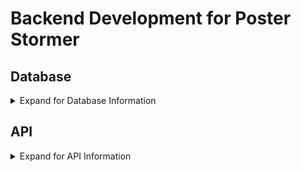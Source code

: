 # Backend Development for Poster Stormer

## Database
<details>
<summary>Expand for Database Information</summary>
––––––––––––––––––––––––––––

This database is a crucial part of our final project designed to generate movie posters based on plot input. The system manages movie data using MongoDB, where each movie's metadata—such as title, rating, genre, director, actors, and plot—is stored in a `movieDetails` collection. The ultimate goal is to feed movie plots into a custom algorithm that generates corresponding movie posters, using descriptive key characteristics associated with each poster.

### Data Model
The `movieDetails` collection in the `movies` database has the following structure:

```json
{
  "imdbID": "string",           // The unique IMDb ID for the movie.
  "title": "string",            // The movie's title.
  "rating": "string",           // The movie's rating (e.g., PG-13, R).
  "runtimeMinutes": "string",   // Runtime of the movie in minutes.
  "releaseDate": "string",      // Date of release.
  "genre": ["string"],          // An array of genres the movie belongs to.
  "director": "string",         // The director of the movie.
  "writers": ["string"],        // An array of writers involved in the movie.
  "actors": ["string"],         // An array of the main actors in the movie.
  "plot": "string",             // A brief description of the plot.
  "posterLink": "string"        // URL to the movie's poster image.
}
```
Note: Additional fields like `Estimated Budget` and `Poster Key Characteristics` to be added later once we integrate OpenAI for poster generation.

The `posterDetails` collection in the `movies` database has the following (tentative) structure:

```json
{
    "imdbID": "string",         // The unique IMDb ID for the movie.
    "posterLink": "string",     // movie's title
    
    // following parameters will be represented as optional

    "title": "string",          // title on poster
    "tagline": "string",        // tagline on poster
    "colorScheme": ["string"],  // color palette in HEX Codes
    "font": ["string"],         // name of notable fonts or font styles
    "atmosphere": "string",     // general atmosphere of the poster
    "imageElement": {"string": "string"},  // such as main character, background, etc.
    "artStyle": "string",       // as in illustration, photography, digital art, etc.
    "periodStyle": "string"     // as in time period
}
```

### Reason for Choosing MongoDB
MongoDB was selected for its flexibility in handling unstructured and semi-structured data. Movie metadata can be complex and diverse, including nested objects (e.g., actors, writers) and arrays (e.g., genres), and MongoDB’s schema-less design allows for this variability without rigid table structures like SQL databases.

Additionally, MongoDB allows for rapid iteration and evolution of the data model, making it ideal for handling the dynamic nature of this project, especially as we work toward integrating movie plot-based poster generation.

### Database Configuration
1. **Collaborator Access:**
   - Admin adds collaborators as necessary in MongoDB Atlas.
   - Once added, each member can generate their own MongoDB connection string via MongoDB Atlas. This will ensure that team members can independently connect to the shared database.

2. **Configure Environment Variables:**
   - Once the connection string acquired, create a `.env` file in the project root directory.
   - Add your MongoDB Atlas connection string (URI) to this file:
     ```
     MONGODB_URI=mongodb+srv://<username>:<password>@movies.7r39n.mongodb.net/movies?retryWrites=true&w=majority&ssl=true
     ```
   - Replace `<username>` and `<password>` with your credentials.

3. **Run the Top Snippet to Connect to the Database:**
   - Use the provided database connection code snippet from the main project (as in the example below) to verify the connection and begin interacting with the database.
   ```python
   import os
   from dotenv import load_dotenv
   import pymongo

   # Load environment variables from .env
   load_dotenv()
   mongodb_uri = os.getenv('MONGODB_URI')

   try:
      # Create a MongoDB client and connect to the 'Movies' database
      client = pymongo.MongoClient(mongodb_uri)
      db = client.get_database("movies")
      movieDetails = db.get_collection("movieDetails")
      posterDetails = db.get_collection("posterDetails")

      # Verify the connection
      client.server_info()
      print("Connected successfully to the 'Movies' database!")

   except pymongo.errors.ConnectionFailure as e:
      print(f"Could not connect to MongoDB: {e}")
      exit(1)
   ```

4. **Database Design:**
   * The database contains a `movies` database with a `movieDetails` and `posterDetails` collections: 
        * **movieDetails**: each document represents a movie and its associated metadata such as plot, rating, genre, actors, etc.
        * **posterDetails**: each document represents a set of poster characteristics for each of movie posters linked with its respective imdb ID.

5. **Populating the Database:**
   - Data insertion into the `movieDetails` collection is done either manually or through automated scripts. The system will later integrate modules for generating movie posters based on plot descriptions.
   - **Bulk Movie Insertion**
      You can use this code snippet to process and insert multiple movies into the database in bulk. The batch size is adjustable to respect the OMDB API’s daily rate limits.
      ```python
      lastIndex = 0  # Update based on lastIndex from previous run
      dailyBatchSize = 100000  # Max API calls within daily limit

      for imdbID in mainDF.imdb_id[lastIndex:lastIndex + dailyBatchSize]:
         response, indexInDF = get_omdb_response(imdbID)
         if response["Response"] == "False":
            print(f"Error fetching data for imdbID: {imdbID}. Skipping...")
            continue        
         elif response["Response"] == "True":
            add_movie_details(imdbID, response, indexInDF)

      lastIndex += dailyBatchSize
      print(lastIndex) # update and print to initialize lastIndex value
      ```
### **Data Pipeline Summary**
- Insert Movie Metadata: This script allows for the insertion of movie metadata into the `movieDetails` collection. 
- Fetch from OMDB API: The OMDB API is used to fetch movie data based on IMDb IDs, and the results are processed and stored in MongoDB.  
- Custom Poster Generation (Coming Soon): The next phase will involve integrating OpenAI to generate key characteristics for movie posters based on the movie plot.
</details>

## API
<details>
<summary>Expand for API Information</summary>
––––––––––––––––––––––––––––

This is a FastAPI-based RESTful API for managing a collection of movies stored in a MongoDB database. The API allows users to retrieve, add, update, and delete movie details, such as title, rating, runtime, release date, genre, director, writers, actors, and more , based on the IMDb ID. The API serves as part of a movie management system, which interacts with the MongoDB `movieDetails` collection.

## Features

- **Get all movies**: Retrieve all movies stored in the database.
- **Get a movie by IMDb ID**: Fetch details for a specific movie using its IMDb ID.
- **Add a new movie**: Insert a new movie into the database.
- **Update a movie**: Update details of a movie using its IMDb ID.
- **Delete a movie**: Remove a movie from the database by its IMDb ID.

---

## Setup Instructions

### 1. Set up the MongoDB Database
Follow the instructions previously stated in the DataBase section of the README file. Before moving on, make sure your `.env` file includes the MongoDB connection string you requested from us and the path to the imdB file like so:

```bash
Mongo_URI=mongodb://<username>:<password>@<cluster-url>/<dbname>?retryWrites=true&w=majority
IMDB_PROCESSED_DF_PATH=/Users/yourusername/Movie_Creation_Tool/imdbProcessed_1.csv
```

### 2. Install Dependencies
Create a virtual environment and install packages using `requirements.txt` by running the following commands on your terminal:

```bash
# To create the virtual environment
python3 -m venv .venv

# To activate the virtual environment
source .venv/bin/activate  # On MacOS/Linux
.venv\Scripts\activate  # On Windows

# To install dependencies
pip install -r requirements.txt
```

### 3. Run the API Application

Move to the API directory then run the py file:

```bash
cd api
python apiMain.py
```

### 4. Sample output

After running the API, you should get an output similar to this:

  ```
Connected successfully to the 'Movies' database!
imdbID='tt1517268' title='Barbie' rating='PG-13' runtimeMinutes=114.0 releaseDate='2023-07-19' genre=['Adventure', 'Comedy', 'Fantasy'] director='Greta Gerwig' writers=['Greta Gerwig', 'Noah Baumbach'] actors=['Margot Robbie', 'Ryan Gosling', 'Issa Rae'] plot='Barbie and Ken are having the time of their lives in the colorful and seemingly perfect world of Barbie Land. However, when they get a chance to go to the real world, they soon discover the joys and perils of living among humans.' posterLink='https://m.media-amazon.com/images/M/MV5BNjU3N2QxNzYtMjk1NC00MTc4LTk1NTQtMmUxNTljM2I0NDA5XkEyXkFqcGdeQXVyODE5NzE3OTE@._V1_SX300.jpg'
  ```
---
## Interacting with POSTMAN

### 1. Setup

Install the POSTMAN extension on Visual Studio Code (if you don't have it already install) and sign up. Run the following command on your terminal 

```
uvicorn api.apiMain:app --reload
```
The following line should appear, indicating that the request was successful:

```
INFO:     127.0.0.1:55293 - "GET / HTTP/1.1" 200 OK
```
You should also get the following line, indicating that you can access the application by navigating to http://127.0.0.1:8000 (in a web browser or using Postman like we will be doing):

```
INFO:     Uvicorn running on http://127.0.0.1:8000 (Press CTRL+C to quit)
```
Launch the POSTMAN extension on Visual Studio Code and sign in.

#### Our 5 main API commands are stored under the Movies API Tests Collection
1. `POST/http://127.0.0.1:8000/movies`
2. `GET/http://127.0.0.1:8000/movies/{{imdbID}}`
3. `POST/http://127.0.0.1:8000/movies/{{imdbID}}`
4. `DELETE/http://127.0.0.1:8000/movies/{{imdbID}}`
5. `GET/http://127.0.0.1:8000/movies`

### **MAKE SURE YOUR DB HAS UNIQUE INDEXES FOR API TESTING**

### 2. Interaction
#### Postman Setup for Running API Commands

**Collection Variables:** In order to run the requests using the collection, we set up `{{imdbID}}` as a collection variable for requests that require keying using `imdbID`. (You can set this variable manually or use scripts in the **Scripts** tab of your **POST** request to set it dynamically)

* Example of a script to set the `imdbID` after creating a movie:

```js
let responseJson = pm.response.json();
pm.collectionVariables.set("imdbID", responseJson.imdbID);
pm.test("imdbID has been set in the collection", function () {
    pm.expect(pm.collectionVariables.get("imdbID")).to.eql(responseJson.imdbID);
});
```

**Environment Variables:** Alternatively, you can set imdbID as an environment variable to use across multiple requests.

* To set an environment variable in the **Scripts** tab, we use:

```js
pm.environment.set("imdbID", pm.response.json().imdbID);
pm.test("imdbID has been set in the environment", function () {
    pm.expect(pm.environment.get("imdbID")).to.eql(responseJson.imdbID);
});
```

**Collection Runner:** To test all requests sequentially, we use the Collection Runner in Postman. This helps to automate the testing of each API command in a sequence, ensuring all operations (create, retrieve, update, delete, list) are working properly.

* Before running, we must make sure that the POST request runs first to create a new movie and sets the imdbID variable correctly for use in the GET, PUT, and DELETE requests (except for the last GET request which doesn't require an `imdbID`).

### 3. Sample output of a Collection Run
![alt text](./readmeImages/collectionrun.png)
---

## API Endpoints

### 1. Get All Movies

**Request**: `GET /movies`

**Response**:

```json
[
    {
        "imdbID": "tt1517268",
        "title": "Barbie",
        "rating": "PG-13",
        "runtimeMinutes": 114,
        "releaseDate": "2023-07-21",
        "genre": ["Adventure", "Comedy", "Fantasy"],
        "director": "Greta Gerwig",
        "writers": ["Greta Gerwig", "Noah Baumbach"],
        "actors": ["Margot Robbie", "Ryan Gosling", "Simu Liu"],
        "plot": "Barbie suffers a crisis that leads her to question her world and her existence.",
        "posterLink": "https://someposterurl.com"
    }
]
```

### 2. Get a Movie by IMDb ID

**Request**: `GET /movies/{imdbID}`

- Example: `/movies/tt1517268`

**Response**:

```json
{
    "imdbID": "tt1517268",
    "title": "Barbie",
    "rating": "PG-13",
    "runtimeMinutes": 114,
    "releaseDate": "2023-07-21",
    "genre": ["Adventure", "Comedy", "Fantasy"],
    "director": "Greta Gerwig",
    "writers": ["Greta Gerwig", "Noah Baumbach"],
    "actors": ["Margot Robbie", "Ryan Gosling", "Simu Liu"],
    "plot": "Barbie suffers a crisis that leads her to question her world and her existence.",
    "posterLink": "https://someposterurl.com"
}
```

### 3. Add a New Movie

**Request**: `POST /movies`

**Body** (example):

```json
{
    "imdbID": "tt4154796",
    "title": "Avengers: Endgame",
    "rating": "PG-13",
    "runtimeMinutes": 181,
    "releaseDate": "2019-04-26",
    "genre": ["Action", "Adventure", "Drama"],
    "director": "Anthony Russo, Joe Russo",
    "writers": ["Christopher Markus", "Stephen McFeely"],
    "actors": ["Robert Downey Jr.", "Chris Evans", "Mark Ruffalo"],
    "plot": "After the devastating events of Avengers: Infinity War, the universe is in ruins...",
    "posterLink": "https://someposterurl.com"
}
```

**Response**:

```json
{
    "imdbID": "tt4154796",
    "title": "Avengers: Endgame",
    "rating": "PG-13",
    "runtimeMinutes": 181,
    "releaseDate": "2019-04-26",
    "genre": ["Action", "Adventure", "Drama"],
    "director": "Anthony Russo, Joe Russo",
    "writers": ["Christopher Markus", "Stephen McFeely"],
    "actors": ["Robert Downey Jr.", "Chris Evans", "Mark Ruffalo"],
    "plot": "After the devastating events of Avengers: Infinity War, the universe is in ruins...",
    "posterLink": "https://someposterurl.com"
}
```

### 4. Update a Movie by IMDb ID

**Request**: `PUT /movies/{imdbID}`

- Example: `/movies/tt4154796`

**Body** (similar to the `POST` body):

```json
{
    "imdbID": "tt4154796",
    "title": "Avengers: Endgame",
    "rating": "PG-13",
    "runtimeMinutes": 181,
    "releaseDate": "2019-04-26",
    "genre": ["Action", "Adventure", "Drama"],
    "director": "Anthony Russo, Joe Russo",
    "writers": ["Christopher Markus", "Stephen McFeely"],
    "actors": ["Robert Downey Jr.", "Chris Evans", "Mark Ruffalo"],
    "plot": "After the devastating events of Avengers: Infinity War, the universe is in ruins...",
    "posterLink": "https://someposterurl.com"
}
```

**Response**:

```json
{
    "imdbID": "tt4154796",
    "title": "Avengers: Endgame",
    "rating": "PG-13",
    "runtimeMinutes": 181,
    "releaseDate": "2019-04-26",
    "genre": ["Action", "Adventure", "Drama"],
    "director": "Anthony Russo, Joe Russo",
    "writers": ["Christopher Markus", "Stephen McFeely"],
    "actors": ["Robert Downey Jr.", "Chris Evans", "Mark Ruffalo"],
    "plot": "After the devastating events of Avengers: Infinity War, the universe is in ruins...",
    "posterLink": "https://someposterurl.com"
}
```

### 5. Delete a Movie by IMDb ID

**Request**: `DELETE /movies/{imdbID}`

- Example: `/movies/tt4154796`

**Response**:

```json
{
    "message": "Movie deleted successfully"
}
```

---

## Conclusion

This API enables users to manage movie details via a RESTful interface. You can use tools like Postman to interact with it, or integrate it into a larger system that requires movie management functionality.

</details>
